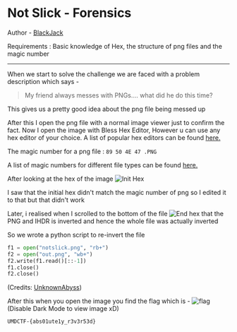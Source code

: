 # Not Slick - Forensics
Author - [BlackJack](http://github.com/Mannan-Goyal)

Requirements : Basic knowledge of Hex, the structure of png files and the magic number

---
When we start to solve the challenge we are faced with a problem description which says -

> My friend always messes with PNGs.... what did he do this time?

This gives us a pretty good idea about the png file being messed up

After this I open the png file with a normal image viewer just to confirm the fact.
Now I open the image with Bless Hex Editor, However u can use any hex editor of your choice. A list of popular hex editors can be found [here.](https://linuxhint.com/hex_editor_linux/)

The magic number for a png file : ```89 50 4E 47 .PNG```

A list of magic numbers for different file types can be found [here.](https://asecuritysite.com/forensics/magic)

After looking at the hex of the image
![Init Hex](https://i.imgur.com/5IdSmiT.png)

I saw that the initial hex didn't match the magic number of png so I edited it to that but that didn't work

Later, i realised when I scrolled to the bottom of the file
![End hex](https://i.imgur.com/xEewiKu.png)
that the PNG and IHDR is inverted and hence the whole file was actually inverted 

So we wrote a python script to re-invert the file
```python
f1 = open("notslick.png", "rb+")
f2 = open("out.png", "wb+")
f2.write(f1.read()[::-1])
f1.close()
f2.close()
```
(Credits: [UnknownAbyss](https://github.com/unknownabyss))

After this when you open the image you find the flag which is -
![flag](https://i.imgur.com/TOprNZ6.png)
(Disable Dark Mode to view image xD)

```UMDCTF-{abs01ute1y_r3v3r53d}```
